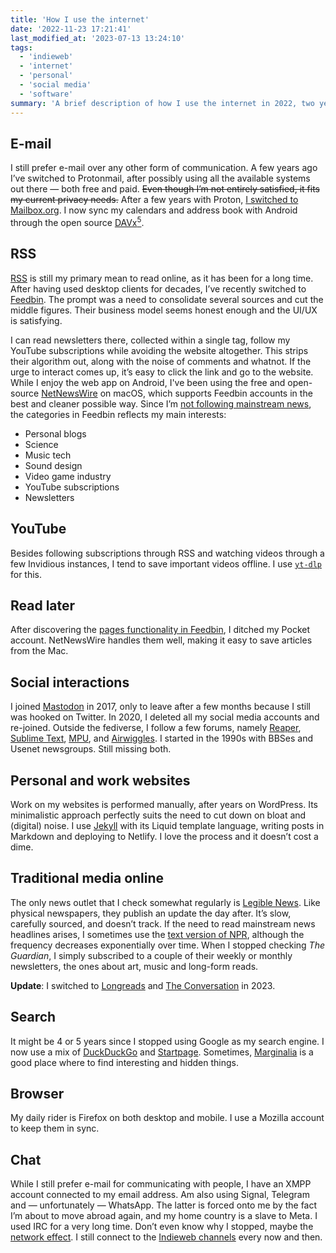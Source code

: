 ```yaml
---
title: 'How I use the internet'
date: '2022-11-23 17:21:41'
last_modified_at: '2023-07-13 13:24:10'
tags:
  - 'indieweb'
  - 'internet'
  - 'personal'
  - 'social media'
  - 'software'
summary: 'A brief description of how I use the internet in 2022, two years after leaving all mainstream social networks. Post inspired by Michael Harley’s <a href="https://michaelharley.net/posts/2022/11/07/how-i-internet/"><em>How I Internet</em></a>, which was inspired by Cassey Lottman’s, <a href="https://www.cassey.dev/posts/2022-11-05-my-internet/"><em>My Internet</em></a>.'
---
```

## E-mail

I still prefer e-mail over any other form of communication. A few years ago I’ve switched to Protonmail, after possibly using all the available systems out there — both free and paid. ~~Even though I’m not entirely satisfied, it fits my current privacy needs.~~ After a few years with Proton, [I switched to Mailbox.org](/blog/email-migration-from-proton-to-mailbox/). I now sync my calendars and address book with Android through the open source [DAVx<sup>5</sup>](https://f-droid.org/en/packages/at.bitfire.davdroid/).

## RSS

[RSS](https://en.wikipedia.org/wiki/RSS) is still my primary mean to read online, as it has been for a long time. After having used desktop clients for decades, I’ve recently switched to [Feedbin](https://feedbin.com/). The prompt was a need to consolidate several sources and cut the middle figures. Their business model seems honest enough and the UI/UX is satisfying.

I can read newsletters there, collected within a single tag, follow my YouTube subscriptions while avoiding the website altogether. This strips their algorithm out, along with the noise of comments and whatnot. If the urge to interact comes up, it’s easy to click the link and go to the website. While I enjoy the web app on Android, I've been using the free and open-source [NetNewsWire](https://netnewswire.com/) on macOS, which supports Feedbin accounts in the best and cleaner possible way. Since I’m [not following mainstream news](/blog/degrowth/), the categories in Feedbin reflects my main interests:

- Personal blogs
- Science
- Music tech
- Sound design
- Video game industry
- YouTube subscriptions
- Newsletters

## YouTube

Besides following subscriptions through RSS and watching videos through a few Invidious instances, I tend to save important videos offline. I use [`yt-dlp`](https://github.com/yt-dlp/yt-dlp) for this.

## Read later

After discovering the [pages functionality in Feedbin](https://feedbin.com/blog/2019/08/20/save-webpages-to-read-later/), I ditched my Pocket account. NetNewsWire handles them well, making it easy to save articles from the Mac.

## Social interactions

I joined [Mastodon](https://sonomu.club/@m2m) in 2017, only to leave after a few months because I still was hooked on Twitter. In 2020, I deleted all my social media accounts and re-joined. Outside the fediverse, I follow a few forums, namely [Reaper](https://forum.cockos.com/forumdisplay.php?f=20), [Sublime Text](https://forum.sublimetext.com), [MPU](https://talk.macpowerusers.com), and [Airwiggles](https://www.airwiggles.com). I started in the 1990s with BBSes and Usenet newsgroups. Still missing both.

## Personal and work websites

Work on my websites is performed manually, after years on WordPress. Its minimalistic approach perfectly suits the need to cut down on bloat and (digital) noise. I use [Jekyll](https://jekyllrb.com/) with its Liquid template language, writing posts in Markdown and deploying to Netlify. I love the process and it doesn’t cost a dime.

## Traditional media online

The only news outlet that I check somewhat regularly is [Legible News](https://legiblenews.com/). Like physical newspapers, they publish an update the day after. It’s slow, carefully sourced, and doesn’t track. If the need to read mainstream news headlines arises, I sometimes use the [text version of NPR](https://text.npr.org/), although the frequency decreases exponentially over time. When I stopped checking _The Guardian_, I simply subscribed to a couple of their weekly or monthly newsletters, the ones about art, music and long-form reads.

<aside class="warning">
  <p><strong>Update</strong>: I switched to <a href="https://longreads.com">Longreads</a> and <a href="https://theconversation.com">The Conversation</a> in 2023.</p>
</aside>

## Search

It might be 4 or 5 years since I stopped using Google as my search engine. I now use a mix of [DuckDuckGo](https://duckduckgo.com/) and [Startpage](https://www.startpage.com/). Sometimes, [Marginalia](https://search.marginalia.nu/) is a good place where to find interesting and hidden things.

## Browser

My daily rider is Firefox on both desktop and mobile. I use a Mozilla account to keep them in sync.

## Chat

While I still prefer e-mail for communicating with people, I have an XMPP account connected to my email address. Am also using Signal, Telegram and — unfortunately — WhatsApp. The latter is forced onto me by the fact I’m about to move abroad again, and my home country is a slave to Meta. I used IRC for a very long time. Don’t even know why I stopped, maybe the [network effect](https://en.wikipedia.org/wiki/Network_effect). I still connect to the [Indieweb channels](https://indieweb.org/IRC) every now and then.